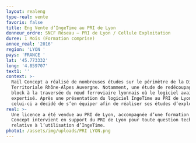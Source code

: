 ```yaml
---
layout: realeng
type-real: vente
favoris: false
title: Eng Vente d’IngeTime au PRI de Lyon
donneur_ordre: SNCF Réseau – PRI de Lyon / Cellule Exploitation
duree: 1 Mois (Formation comprise)
annee_real: '2016'
region: 'LYON '
pays: 'FRANCE '
lat: '45.773332'
long: '4.859707'
text1: ''
context: >-
  Rail Concept a réalisé de nombreuses études sur le périmètre de la Direction
  Territoriale Rhône-Alpes Auvergne. Notamment, une étude de redécoupage du
  block à la traversée du nœud ferroviaire lyonnais où le logiciel avait été
  expertisé. Après une présentation du logiciel IngeTime au PRI de Lyon,
  celui-ci a décidé de s’en équiper afin de réaliser ses études d’exploitation.
real: >-
  Une licence a été vendue au PRI de Lyon, accompagnée d’une formation. Rail
  Concept intervient en support du PRI de Lyon pour toute question technique
  relative à l’utilisation d’IngeTime.
photo1: /assets/img/uploads/PRI LYON.png
---
```


